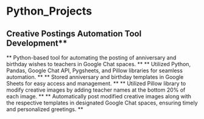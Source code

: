 # Python_Projects
## Creative Postings Automation Tool Development**

** Python-based tool for automating the posting of anniversary and birthday wishes to teachers in Google Chat spaces. **
** Utilized Python, Pandas, Google Chat API, Pygsheets, and Pillow libraries for seamless automation. **
** Stored anniversary and birthday templates in Google Sheets for easy access and management. **
** Utilized Pillow library to modify creative images by adding teacher names at the bottom 20% of each image. **
** Automatically post modified creative images along with the respective templates in designated Google Chat spaces, ensuring timely and personalized greetings. **

